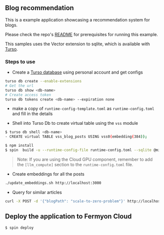 ## Blog recommendation 

This is a example application showcasing a recommendation system for blogs.

Please check the repo's [README](../README.md#prerequisites) for prerequisites for running this example.

This samples uses the Vector extension to sqlite, which is available with [Turso](https://turso.tech/).

### Steps to use

- Create a [Turso database](https://turso.tech/) using personal account and get configs

```bash
turso db create --enable-extensions
# Get the url
turso db show <db-name>
# Create access token
turso db tokens create <db-name> --expiration none 
```

- make a copy of `runtime-config-template.toml` as `runtime-config.toml`  and fill in the details 

- Shell into Turso Db to create virtual table using the `vss` module

```bash
$ turso db shell <db-name>
- CREATE virtual TABLE vss_blog_posts USING vss0(embedding(384));
```

```bash
$ npm install
$ spin  build -u --runtime-config-file runtime-config.toml --sqlite @migrations.sql
```

> Note: If you are using the Cloud GPU component, remember to add the `[llm_compute]` section to the `runtime-config.toml` file.

- Create embeddings for all the posts

```bash
./update_embeddings.sh http://localhost:3000
```

- Query for similar articles

```bash
curl -X POST -d '{"blogPath": "scale-to-zero-problem"}' http://localhost:3000/getRecommendations
```

## Deploy the application to Fermyon Cloud

```bash
$ spin deploy
```

